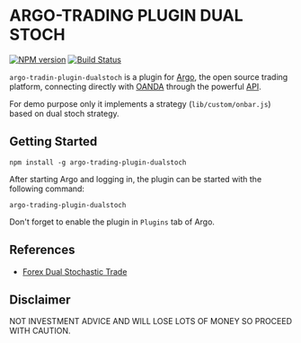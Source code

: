 # ARGO-TRADING PLUGIN DUAL STOCH

[![NPM version](https://badge.fury.io/js/argo-trading-plugin-dualstoch.png)](http://badge.fury.io/js/argo-trading-plugin-dualstoch)
[![Build Status](https://travis-ci.org/albertosantini/argo-trading-plugin-dualstoch.png)](https://travis-ci.org/albertosantini/argo-trading-plugin-dualstoch)

`argo-tradin-plugin-dualstoch` is a plugin for [Argo][], the open source trading
platform, connecting directly with [OANDA][] through the powerful [API][].

For demo purpose only it implements a strategy (`lib/custom/onbar.js`) based on
dual stoch strategy.

## Getting Started

```
npm install -g argo-trading-plugin-dualstoch
```

After starting Argo and logging in, the plugin can be started with the following
command:

```
argo-trading-plugin-dualstoch
```

Don't forget to enable the plugin in `Plugins` tab of Argo.

## References

- [Forex Dual Stochastic Trade](https://www.authenticfx.com/forex-dual-stochastic.html)

## Disclaimer

NOT INVESTMENT ADVICE AND WILL LOSE LOTS OF MONEY SO PROCEED WITH CAUTION.

[Argo]: https://github.com/albertosantini/argo
[OANDA]: http://fxtrade.oanda.co.uk/
[API]: http://developer.oanda.com/
